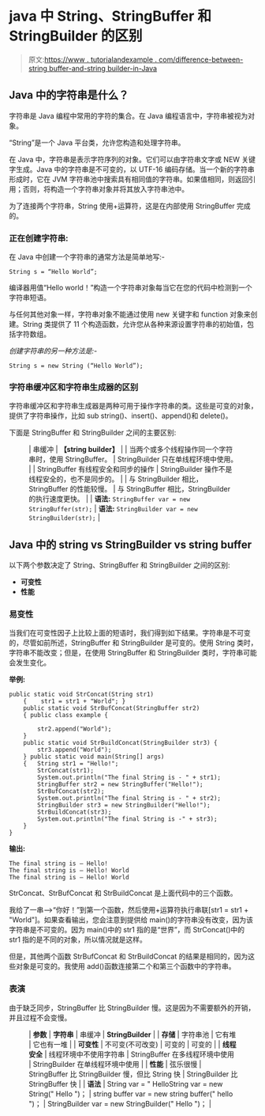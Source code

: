 # java 中 String、StringBuffer 和 StringBuilder 的区别

> 原文:[https://www . tutorialandexample . com/difference-between-string buffer-and-string builder-in-Java](https://www.tutorialandexample.com/difference-between-string-stringbuffer-and-stringbuilder-in-java)

## Java 中的字符串是什么？

字符串是 Java 编程中常用的字符的集合。在 Java 编程语言中，字符串被视为对象。

“String”是一个 Java 平台类，允许您构造和处理字符串。

在 Java 中，字符串是表示字符序列的对象。它们可以由字符串文字或 NEW 关键字生成。Java 中的字符串是不可变的，以 UTF-16 编码存储。当一个新的字符串形成时，它在 JVM 字符串池中搜索具有相同值的字符串。如果值相同，则返回引用；否则，将构造一个字符串对象并将其放入字符串池中。

为了连接两个字符串，String 使用+运算符，这是在内部使用 StringBuffer 完成的。

### 正在创建字符串:

在 Java 中创建一个字符串的通常方法是简单地写:-

```
String s = “Hello World”;
```

编译器用值“Hello world！”构造一个字符串对象每当它在您的代码中检测到一个字符串短语。

与任何其他对象一样，字符串对象不能通过使用 new 关键字和 function 对象来创建。String 类提供了 11 个构造函数，允许您从各种来源设置字符串的初始值，包括字符数组。

*创建字符串的另一种方法是:-*

```
String s = new String (“Hello World”);
```

### 字符串缓冲区和字符串生成器的区别

字符串缓冲区和字符串生成器是两种可用于操作字符串的类。这些是可变的对象，提供了字符串操作，比如 sub string()、insert()、append()和 delete()。

下面是 StringBuffer 和 StringBuilder 之间的主要区别:

<figure class="wp-block-table">

| 串缓冲 | **【string builder】** |
| 当两个或多个线程操作同一个字符串时，使用 StringBuffer。 | StringBuilder 只在单线程环境中使用。 |
| StringBuffer 有线程安全和同步的操作 | StringBuilder 操作不是线程安全的，也不是同步的。 |
| 与 StringBuilder 相比，StringBuffer 的性能较慢。 | 与 StringBuffer 相比，StringBuilder 的执行速度更快。 |
| **语法:** `StringBuffer var = new` `StringBuffer(str);` | **语法:** `StringBuilder var = new` `StringBuilder(str);` |

</figure>

## Java 中的 string vs StringBuilder vs string buffer

以下两个参数决定了 String、StringBuffer 和 StringBuilder 之间的区别:

*   **可变性**
*   **性能**

### 易变性

当我们在可变性因子上比较上面的短语时，我们得到如下结果。字符串是不可变的，尽管如前所述，StringBuffer 和 StringBuilder 是可变的。使用 String 类时，字符串不能改变；但是，在使用 StringBuffer 和 StringBuilder 类时，字符串可能会发生变化。

**举例:**

```
public static void StrConcat(String str1) 
    {    str1 = str1 + "World"; } 
    public static void StrBufConcat(StringBuffer str2) 
    { public class example {

        str2.append("World"); 
    } 
    public static void StrBuildConcat(StringBuilder str3) { 
        str3.append("World"); 
    } public static void main(String[] args) 
    {   String str1 = "Hello!"; 
        StrConcat(str1); 
        System.out.println("The final String is - " + str1); 
        StringBuffer str2 = new StringBuffer("Hello!"); 
        StrBufConcat(str2); 
        System.out.println("The final String is - " + str2); 
        StringBuilder str3 = new StringBuilder("Hello!"); 
        StrBuildConcat(str3);
        System.out.println("The final String is -" + str3); 
    } 
} 
```

**输出:**

```
The final string is – Hello!
The final string is – Hello! World
The final string is – Hello! World 
```

StrConcat、StrBufConcat 和 StrBuildConcat 是上面代码中的三个函数。

我给了一串-->“你好！”到第一个函数，然后使用+运算符执行串联[str1 = str1 + "World"]。如果查看输出，您会注意到提供给 main()的字符串没有改变，因为该字符串是不可变的。因为 main()中的 str1 指的是“世界”，而 StrConcat()中的 str1 指的是不同的对象，所以情况就是这样。

但是，其他两个函数 StrBufConcat 和 StrBuildConcat 的结果是相同的，因为这些对象是可变的。我使用 add()函数连接第二个和第三个函数中的字符串。

### 表演

由于缺乏同步，StringBuffer 比 StringBuilder 慢。这是因为不需要额外的开销，并且过程不会变慢。

<figure class="wp-block-table">

| **参数** | **字符串** | 串缓冲 | **StringBuilder** |
| **存储** | 字符串池 | 它有堆 | 它也有一堆 |
| **可变性** | 不可变(不可改变) | 可变的 | 可变的 |
| **线程安全** | 线程环境中不使用字符串 | StringBuffer 在多线程环境中使用 | StringBuilder 在单线程环境中使用 |
| **性能** | 弦乐很慢 | StringBuffer 比 StringBuilder 慢，但比 String 快 | StringBuilder 比 StringBuffer 快 |
| **语法** | String var = " HelloString var = new String(" Hello ")； | string buffer var = new string buffer(" hello ")； | StringBuilder var = new StringBuilder(" Hello ")； |

</figure>